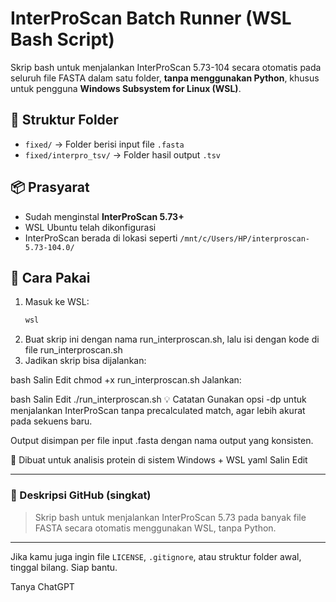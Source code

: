 # InterProScan Batch Runner (WSL Bash Script)

Skrip bash untuk menjalankan InterProScan 5.73-104 secara otomatis pada seluruh file FASTA dalam satu folder, **tanpa menggunakan Python**, khusus untuk pengguna **Windows Subsystem for Linux (WSL)**.

## 📁 Struktur Folder

- `fixed/` → Folder berisi input file `.fasta`
- `fixed/interpro_tsv/` → Folder hasil output `.tsv`

## 📦 Prasyarat

- Sudah menginstal **InterProScan 5.73+**
- WSL Ubuntu telah dikonfigurasi
- InterProScan berada di lokasi seperti `/mnt/c/Users/HP/interproscan-5.73-104.0/`

## 🧾 Cara Pakai

1. Masuk ke WSL:
   ```bash
   wsl
2. Buat skrip ini dengan nama run_interproscan.sh, lalu isi dengan kode di file run_interproscan.sh
3. Jadikan skrip bisa dijalankan:

bash
Salin
Edit
chmod +x run_interproscan.sh
Jalankan:

bash
Salin
Edit
./run_interproscan.sh
💡 Catatan
Gunakan opsi -dp untuk menjalankan InterProScan tanpa precalculated match, agar lebih akurat pada sekuens baru.

Output disimpan per file input .fasta dengan nama output yang konsisten.

🧬 Dibuat untuk analisis protein di sistem Windows + WSL
yaml
Salin
Edit

---

### 📝 Deskripsi GitHub (singkat)

> Skrip bash untuk menjalankan InterProScan 5.73 pada banyak file FASTA secara otomatis menggunakan WSL, tanpa Python.

---

Jika kamu juga ingin file `LICENSE`, `.gitignore`, atau struktur folder awal, tinggal bilang. Siap bantu.








Tanya ChatGPT
